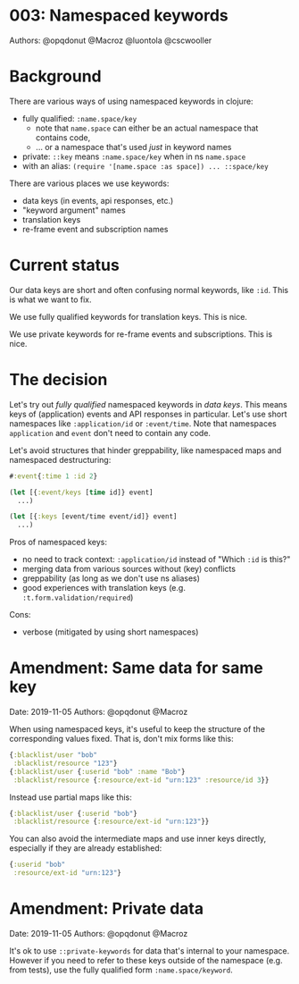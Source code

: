 # 003: Namespaced keywords

Authors: @opqdonut @Macroz @luontola @cscwooller

# Background

There are various ways of using namespaced keywords in clojure:
- fully qualified: `:name.space/key`
  - note that `name.space` can either be an actual namespace that contains code,
  - ... or a namespace that's used _just_ in keyword names
- private: `::key` means `:name.space/key` when in ns `name.space`
- with an alias: `(require '[name.space :as space]) ... ::space/key`

There are various places we use keywords:
- data keys (in events, api responses, etc.)
- "keyword argument" names
- translation keys
- re-frame event and subscription names

# Current status

Our data keys are short and often confusing normal keywords, like
`:id`. This is what we want to fix.

We use fully qualified keywords for translation keys. This is nice.

We use private keywords for re-frame events and subscriptions. This is nice.

# The decision

Let's try out _fully qualified_ namespaced keywords in _data keys_.
This means keys of (application) events and API responses in
particular. Let's use short namespaces like `:application/id` or
`:event/time`. Note that namespaces `application` and `event` don't
need to contain any code.

Let's avoid structures that hinder greppability, like namespaced maps
and namespaced destructuring:
```clojure
#:event{:time 1 :id 2}

(let [{:event/keys [time id]} event]
  ...)

(let [{:keys [event/time event/id]} event]
  ...)
```

Pros of namespaced keys:

- no need to track context: `:application/id` instead of "Which `:id` is this?"
- merging data from various sources without (key) conflicts
- greppability (as long as we don't use ns aliases)
- good experiences with translation keys (e.g. `:t.form.validation/required`)

Cons:

- verbose (mitigated by using short namespaces)

# Amendment: Same data for same key

Date: 2019-11-05
Authors: @opqdonut @Macroz

When using namespaced keys, it's useful to keep the structure of the
corresponding values fixed. That is, don't mix forms like this:

```clojure
{:blacklist/user "bob"
 :blacklist/resource "123"}
{:blacklist/user {:userid "bob" :name "Bob"}
 :blacklist/resource {:resource/ext-id "urn:123" :resource/id 3}}
```

Instead use partial maps like this:

```clojure
{:blacklist/user {:userid "bob"}
 :blacklist/resource {:resource/ext-id "urn:123"}}
```

You can also avoid the intermediate maps and use inner keys directly,
especially if they are already established:

```clojure
{:userid "bob"
 :resource/ext-id "urn:123"}
```

# Amendment: Private data

Date: 2019-11-05
Authors: @opqdonut @Macroz

It's ok to use `::private-keywords` for data that's internal to your
namespace. However if you need to refer to these keys outside of the
namespace (e.g. from tests), use the fully qualified form
`:name.space/keyword`.

